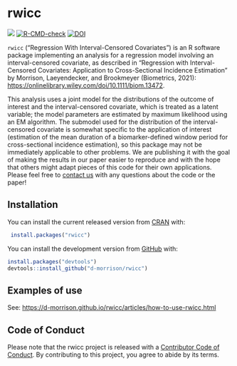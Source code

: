 
<!-- README.md is generated from README.Rmd. Please edit that file -->

# rwicc

<!-- badges: start -->
[![](https://cranlogs.r-pkg.org/badges/rwicc)](https://cran.r-project.org/package=rwicc)
[![R-CMD-check](https://github.com/d-morrison/rwicc/workflows/R-CMD-check/badge.svg)](https://github.com/d-morrison/rwicc/actions)
[![DOI](https://zenodo.org/badge/369426827.svg)](https://zenodo.org/badge/latestdoi/369426827)
<!-- badges: end -->

`rwicc` (“Regression With Interval-Censored Covariates”) is an R
software package implementing an analysis for a regression model
involving an interval-censored covariate, as described in “Regression
with Interval-Censored Covariates: Application to Cross-Sectional
Incidence Estimation” by Morrison, Laeyendecker, and Brookmeyer
(Biometrics, 2021):
<https://onlinelibrary.wiley.com/doi/10.1111/biom.13472>.

This analysis uses a joint model for the distributions of the outcome of
interest and the interval-censored covariate, which is treated as a
latent variable; the model parameters are estimated by maximum
likelihood using an EM algorithm. The submodel used for the distribution
of the interval-censored covariate is somewhat specific to the
application of interest (estimation of the mean duration of a
biomarker-defined window period for cross-sectional incidence
estimation), so this package may not be immediately applicable to other
problems. We are publishing it with the goal of making the results in
our paper easier to reproduce and with the hope that others might adapt
pieces of this code for their own applications. Please feel free to
[contact us](mailto:dmorrison01@ucla.edu) with any questions about the
code or the paper!

## Installation

You can install the current released version from [CRAN](https://cran.r-project.org) with:

``` r
 install.packages("rwicc")
```

You can install the development version from
[GitHub](https://github.com/) with:

``` r
install.packages("devtools")
devtools::install_github("d-morrison/rwicc")
```

## Examples of use

See: <https://d-morrison.github.io/rwicc/articles/how-to-use-rwicc.html>

## Code of Conduct

Please note that the rwicc project is released with a [Contributor Code
of Conduct](https://d-morrison.github.io/rwicc/CODE_OF_CONDUCT.html). By
contributing to this project, you agree to abide by its terms.
